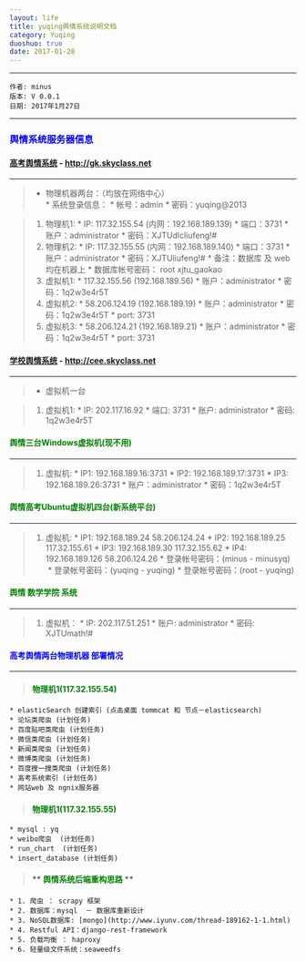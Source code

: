 ```yaml
---
layout: life
title: yuqing舆情系统说明文档
category: Yuqing
duoshuo: true
date: 2017-01-28
---
```


******

	作者: minus
	版本: V 0.0.1
	日期: 2017年1月27日

<!-- more -->

*******

### **<font color="blue">舆情系统服务器信息</font>**

#### **<font color="green">[高考舆情系统](http://gk.skyclass.net)</font>** - http://gk.skyclass.net
___
> * 物理机器两台：（均放在网络中心）	
    * 系统登录信息：
    * 帐号：admin
    * 密码：yuqing@2013
    
> 1. 物理机1:
    * IP: 117.32.155.54 (内网：192.168.189.139) 
    * 端口：3731
    * 账户：administrator
    * 密码：XJTUdlcliufeng!#
> 2. 物理机2:
    * IP: 117.32.155.55 (内网：192.168.189.140)
    * 端口：3731
    * 账户：administrator
    * 密码：XJTUliufeng!#
    * 备注：数据库 及 web 均在机器上
    * 数据库帐号密码： root  xjtu_gaokao	
> 3. 虚拟机1:
    * 117.32.155.56 (192.168.189.56)
    * 账户：administrator
    * 密码：1q2w3e4r5T	
> 4. 虚拟机2: 
    * 58.206.124.19 (192.168.189.19)
    * 账户：administrator
    * 密码：1q2w3e4r5T
    * port: 3731
> 5. 虚拟机3:
    * 58.206.124.21 (192.168.189.21)
    * 账户：administrator
    * 密码：1q2w3e4r5T
    * port: 3731

#### **<font color="green">[学校舆情系统](http://cee.skyclass.net)</font>** - http://cee.skyclass.net
___
> * 虚拟机一台

> 1. 虚拟机1:
    * IP: 202.117.16.92
    * 端口: 3731
    * 账户: administrator
    * 密码: 1q2w3e4r5T

#### **<font color="green">舆情三台Windows虚拟机(现不用)</font>**
___
> 1. 虚拟机:
    * IP1: 192.168.189.16:3731
    * IP2: 192.168.189.17:3731
    * IP3: 192.168.189.26:3731
    * 账户：administrator
    * 密码：1q2w3e4r5T

#### **<font color="green">舆情高考Ubuntu虚拟机四台(新系统平台)</font>**
___
> 1. 虚拟机:
    * IP1: 192.168.189.24  58.206.124.24
    * IP2: 192.168.189.25  117.32.155.61
    * IP3: 192.168.189.30  117.32.155.62
    * IP4: 192.168.189.126 58.206.124.26
    * 登录帐号密码：(minus - minusyq)
    * 登录帐号密码：(yuqing - yuqing)
    * 登录帐号密码：(root - yuqing)
    
#### **<font color="green">舆情 数学学院 系统</font>**
___
> 1. 虚拟机：
    * IP: 202.117.51.251
    * 账户: administrator
    * 密码: XJTUmath!#

#### <font color="blue">高考舆情两台物理机器 部署情况</font>
___
> #### **<font color="green">物理机1(117.32.155.54)</font>**
    * elasticSearch 创建索引 (点击桌面 tommcat 和 节点－elasticsearch)
    * 论坛类爬虫 (计划任务)
    * 百度贴吧类爬虫 (计划任务)
    * 微信类爬虫 (计划任务)
    * 新闻类爬虫 (计划任务)
    * 微博类爬虫 (计划任务)
    * 百度搜一搜类爬虫 (计划任务)
    * 高考系统索引 (计划任务)
    * 网站web 及 ngnix服务器

> #### **<font color="green">物理机1(117.32.155.55)</font>**
    * mysql : yq
    * weibo爬虫  (计划任务)
    * run_chart  (计划任务)
    * insert_database (计划任务)
	
> #### ** <font color="green">舆情系统后端重构思路</font> **
    * 1. 爬虫 ： scrapy 框架
    * 2. 数据库：mysql  － 数据库重新设计
    * 3. NoSQL数据库: [mongo](http://www.iyunv.com/thread-189162-1-1.html)
    * 4. Restful API：django-rest-framework
    * 5. 负载均衡 ： haproxy
    * 6. 轻量级文件系统：seaweedfs
